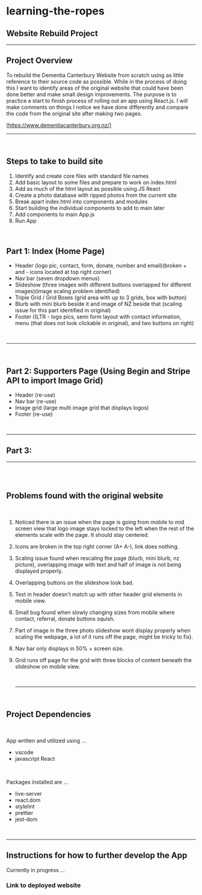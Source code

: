 # learning-the-ropes

## Website Rebuild Project

---

## Project Overview

To rebuild the Dementia Canterbury Website from scratch using as little reference to their source code as possible. While in the process of doing this I want to identify areas of the original website that could have been done better and make small design improvements. The purpose is to practice a start to finish process of rolling out an app using React.js. I will make comments on things I notice we have done differently and compare the code from the original site after making two pages.

[https://www.dementiacanterbury.org.nz/]

---

<br>

## Steps to take to build site

1. Identify and create core files with standard file names
2. Add basic layout to some files and prepare to work on index.html
3. Add as much of the html layout as possible using JS React
4. Create a photo database with ripped photos from the current site
5. Break apart index.html into components and modules
6. Start building the individual components to add to main later
7. Add components to main App.js
8. Run App

<br>

## Part 1: Index (Home Page)

- Header (logo pic, contact, form, donate, number and email)(broken + and - icons located at top right corner)
- Nav bar (seven dropdown menus)
- Slideshow (three images with different buttons overlapped for different images)(image scaling problem identified)
- Triple Grid / Grid Boxes (grid area with up to 3 grids, box with button)
- Blurb with mini blurb beside it and image of NZ beside that (scaling issue for this part identified in original)
- Footer ((LTR - logo pics, semi form layout with contact information, menu (that does not look clickable in original), and two buttons on right)

<br>

---

<br>

## Part 2: Supporters Page (Using Begin and Stripe API to import Image Grid)

- Header (re-use)
- Nav bar (re-use)
- Image grid (large multi image grid that displays logos)
- Footer (re-use)

<br>

---

## Part 3:

---

<br>

<br>

## Problems found with the original website

<br>

1.  Noticed there is an issue when the page is going from mobile to mid screen view that logo image stays locked to the left when the rest of the elements scale with the page. It should stay centered.

2.  Icons are broken in the top right corner (A+ A-), link does nothing.

3.  Scaling issue found when rescaling the page (blurb, mini blurb, nz picture), overlapping image with text and half of image is not being displayed properly.

4.  Overlapping buttons on the slideshow look bad.

5.  Text in header doesn't match up with other header grid elements in mobile view.

6.  Small bug found when slowly changing sizes from mobile where contact, referral, donate buttons squish.

7.  Part of image in the three photo slideshow wont display properly when scaling the webpage, a lot of it runs off the page, might be tricky to fix).

8.  Nav bar only displays in 50% + screen size.

9.  Grid runs off page for the grid with three blocks of content beneath the slideshow on mobile view.

    <br>

    ***

    <br>

## Project Dependencies

<br>

App written and utilized using ...

- vscode
- javascript React

<br>

Packages installed are ...

- live-server
- react.dom
- stylelint
- prettier
- jest-dom

<br>

---

## Instructions for how to further develop the App

Currently in progress ...

### Link to deployed website

